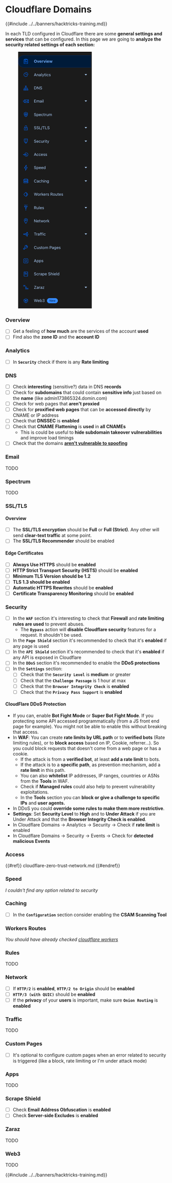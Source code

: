 # Cloudflare Domains

{{#include ../../banners/hacktricks-training.md}}

In each TLD configured in Cloudflare there are some **general settings and services** that can be configured. In this page we are going to **analyze the security related settings of each section:**

<figure><img src="../../images/image (101).png" alt=""><figcaption></figcaption></figure>

### Overview

- [ ] Get a feeling of **how much** are the services of the account **used**
- [ ] Find also the **zone ID** and the **account ID**

### Analytics

- [ ] In **`Security`** check if there is any **Rate limiting**

### DNS

- [ ] Check **interesting** (sensitive?) data in DNS **records**
- [ ] Check for **subdomains** that could contain **sensitive info** just based on the **name** (like admin173865324.domin.com)
- [ ] Check for web pages that **aren't** **proxied**
- [ ] Check for **proxified web pages** that can be **accessed directly** by CNAME or IP address
- [ ] Check that **DNSSEC** is **enabled**
- [ ] Check that **CNAME Flattening** is **used** in **all CNAMEs**
  - This is could be useful to **hide subdomain takeover vulnerabilities** and improve load timings
- [ ] Check that the domains [**aren't vulnerable to spoofing**](https://book.hacktricks.xyz/network-services-pentesting/pentesting-smtp#mail-spoofing)

### **Email**

TODO

### Spectrum

TODO

### SSL/TLS

#### **Overview**

- [ ] The **SSL/TLS encryption** should be **Full** or **Full (Strict)**. Any other will send **clear-text traffic** at some point.
- [ ] The **SSL/TLS Recommender** should be enabled

#### Edge Certificates

- [ ] **Always Use HTTPS** should be **enabled**
- [ ] **HTTP Strict Transport Security (HSTS)** should be **enabled**
- [ ] **Minimum TLS Version should be 1.2**
- [ ] **TLS 1.3 should be enabled**
- [ ] **Automatic HTTPS Rewrites** should be **enabled**
- [ ] **Certificate Transparency Monitoring** should be **enabled**

### **Security**

- [ ] In the **`WAF`** section it's interesting to check that **Firewall** and **rate limiting rules are used** to prevent abuses.
  - The **`Bypass`** action will **disable Cloudflare security** features for a request. It shouldn't be used.
- [ ] In the **`Page Shield`** section it's recommended to check that it's **enabled** if any page is used
- [ ] In the **`API Shield`** section it's recommended to check that it's **enabled** if any API is exposed in Cloudflare
- [ ] In the **`DDoS`** section it's recommended to enable the **DDoS protections**
- [ ] In the **`Settings`** section:
  - [ ] Check that the **`Security Level`** is **medium** or greater
  - [ ] Check that the **`Challenge Passage`** is 1 hour at max
  - [ ] Check that the **`Browser Integrity Check`** is **enabled**
  - [ ] Check that the **`Privacy Pass Support`** is **enabled**

#### **CloudFlare DDoS Protection**

- If you can, enable **Bot Fight Mode** or **Super Bot Fight Mode**. If you protecting some API accessed programmatically (from a JS front end page for example). You might not be able to enable this without breaking that access.
- In **WAF**: You can create **rate limits by URL path** or to **verified bots** (Rate limiting rules), or to **block access** based on IP, Cookie, referrer...). So you could block requests that doesn't come from a web page or has a cookie.
  - If the attack is from a **verified bot**, at least **add a rate limit** to bots.
  - If the attack is to a **specific path**, as prevention mechanism, add a **rate limit** in this path.
  - You can also **whitelist** IP addresses, IP ranges, countries or ASNs from the **Tools** in WAF.
  - Check if **Managed rules** could also help to prevent vulnerability exploitations.
  - In the **Tools** section you can **block or give a challenge to specific IPs** and **user agents.**
- In DDoS you could **override some rules to make them more restrictive**.
- **Settings**: Set **Security Level** to **High** and to **Under Attack** if you are Under Attack and that the **Browser Integrity Check is enabled**.
- In Cloudflare Domains -> Analytics -> Security -> Check if **rate limit** is enabled
- In Cloudflare Domains -> Security -> Events -> Check for **detected malicious Events**

### Access

{{#ref}}
cloudflare-zero-trust-network.md
{{#endref}}

### Speed

_I couldn't find any option related to security_

### Caching

- [ ] In the **`Configuration`** section consider enabling the **CSAM Scanning Tool**

### **Workers Routes**

_You should have already checked_ [_cloudflare workers_](./#workers)

### Rules

TODO

### Network

- [ ] If **`HTTP/2`** is **enabled**, **`HTTP/2 to Origin`** should be **enabled**
- [ ] **`HTTP/3 (with QUIC)`** should be **enabled**
- [ ] If the **privacy** of your **users** is important, make sure **`Onion Routing`** is **enabled**

### **Traffic**

TODO

### Custom Pages

- [ ] It's optional to configure custom pages when an error related to security is triggered (like a block, rate limiting or I'm under attack mode)

### Apps

TODO

### Scrape Shield

- [ ] Check **Email Address Obfuscation** is **enabled**
- [ ] Check **Server-side Excludes** is **enabled**

### **Zaraz**

TODO

### **Web3**

TODO

{{#include ../../banners/hacktricks-training.md}}
